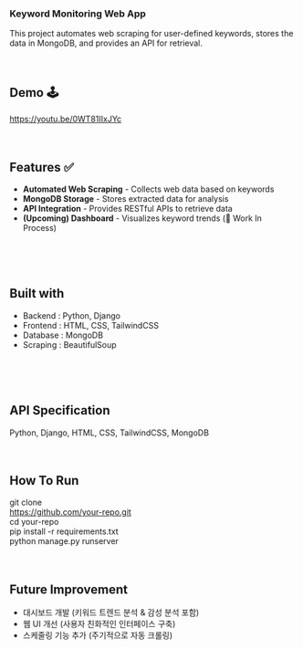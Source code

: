 ### Keyword Monitoring Web App
This project automates web scraping for user-defined keywords, stores the data in MongoDB, and provides an API for retrieval.
</br>
</br>
</br>


## Demo 🕹️
https://youtu.be/0WT81IIxJYc
</br>
</br>
</br>



## Features ✅
- **Automated Web Scraping** - Collects web data based on keywords  
- **MongoDB Storage** - Stores extracted data for analysis  
- **API Integration** - Provides RESTful APIs to retrieve data  
- **(Upcoming) Dashboard** - Visualizes keyword trends (🚧 Work In Process)  
</br>
</br>
</br>


## Built with
- Backend : Python, Django </br>
- Frontend : HTML, CSS, TailwindCSS </br>
- Database : MongoDB </br>
- Scraping : BeautifulSoup
</br>
</br>
</br>


## API Specification
Python, Django, HTML, CSS, TailwindCSS, MongoDB
</br>
</br>
</br>



## How To Run
git clone </br>
https://github.com/your-repo.git </br>
cd your-repo </br>
pip install -r requirements.txt </br>
python manage.py runserver
</br>
</br>
</br>



## Future Improvement 
- 대시보드 개발 (키워드 트렌드 분석 & 감성 분석 포함) </br>
- 웹 UI 개선 (사용자 친화적인 인터페이스 구축) </br>
- 스케줄링 기능 추가 (주기적으로 자동 크롤링) </br>
